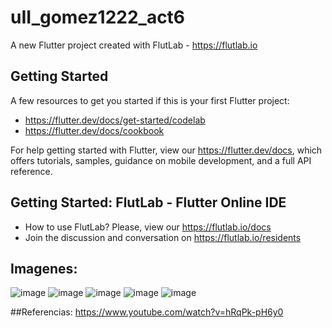 # uII_gomez1222_act6

A new Flutter project created with FlutLab - https://flutlab.io

## Getting Started

A few resources to get you started if this is your first Flutter project:

- https://flutter.dev/docs/get-started/codelab
- https://flutter.dev/docs/cookbook

For help getting started with Flutter, view our
https://flutter.dev/docs, which offers tutorials,
samples, guidance on mobile development, and a full API reference.

## Getting Started: FlutLab - Flutter Online IDE

- How to use FlutLab? Please, view our https://flutlab.io/docs
- Join the discussion and conversation on https://flutlab.io/residents

## Imagenes:
![image](https://github.com/AngelManuelGomezHernandez/gomez1222_act6/assets/143548268/74f50c8e-a5d1-48d1-a91e-f53e9dc93c76)
![image](https://github.com/AngelManuelGomezHernandez/gomez1222_act6/assets/143548268/1acaf23c-ff44-4abf-a4af-ea16f789d99e)
![image](https://github.com/AngelManuelGomezHernandez/gomez1222_act6/assets/143548268/e9c7b462-782f-4982-8583-422d45c9363b)
![image](https://github.com/AngelManuelGomezHernandez/gomez1222_act6/assets/143548268/b74b23d0-8c9e-424b-baba-d80e2e6852d3)
![image](https://github.com/AngelManuelGomezHernandez/gomez1222_act6/assets/143548268/975ac0e9-6281-49a3-aa0b-922c5d0d518c)

##Referencias:
https://www.youtube.com/watch?v=hRqPk-pH6y0

